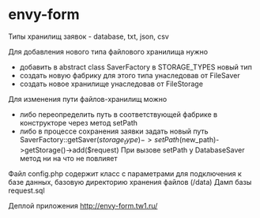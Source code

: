 # envy-form
Типы хранилищ заявок - database, txt, json, csv

Для добавления нового типа файлового хранилища нужно 
- добавить в abstract class SaverFactory в STORAGE_TYPES новый тип
- создать новую фабрику для этого типа унаследовав от FileSaver
- создать новое хранилище унаследовав от FileStorage

Для изменения пути файлов-хранилищ можно
- либо переопределить путь в соответствующей фабрике в конструкторе через метод setPath
- либо в процессе сохранения заявки задать новый путь SaverFactory::getSaver($storage_type)->setPath($new_path)->getStorage()->add($request)
При вызове setPath у DatabaseSaver метод ни на что не повлияет

Файл config.php содержит класс с параметрами для подключения к базе данных, базовую директорию хранения файлов (/data)
Дамп базы request.sql

Деплой приложения http://envy-form.tw1.ru/
